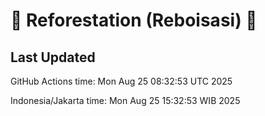
# 🌳 Reforestation (Reboisasi) 🌲

## Last Updated

GitHub Actions time: Mon Aug 25 08:32:53 UTC 2025

Indonesia/Jakarta time: Mon Aug 25 15:32:53 WIB 2025
